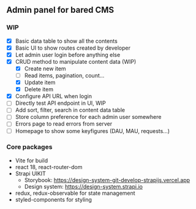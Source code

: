 ## Admin panel for bared CMS

### WIP

* [x] Basic data table to show all the contents
* [x] Basic UI to show routes created by developer
* [x] Let admin user login before anything else
* [x] CRUD method to manipulate content data (WIP)
  * [x] Create new item
  * [ ] Read items, pagination, count...
  * [x] Update item
  * [x] Delete item
* [x] Configure API URL when login
* [ ] Directly test API endpoint in UI, WIP
* [ ] Add sort, filter, search in content data table
* [ ] Store column preference for each admin user somewhere
* [ ] Errors page to read errors from server
* [ ] Homepage to show some keyfigures (DAU, MAU, requests...)

### Core packages

* Vite for build
* react 18, react-router-dom
* Strapi UIKIT
  * Storybook: https://design-system-git-develop-strapijs.vercel.app
  * Design system: https://design-system.strapi.io
* redux, redux-observable for state management
* styled-components for styling